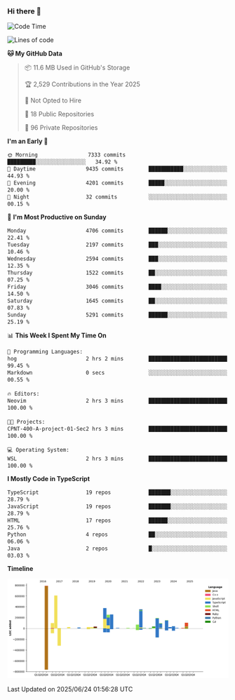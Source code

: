 ### Hi there 👋

<!--
**Clumsy-Coder/Clumsy-Coder** is a ✨ _special_ ✨ repository because its `README.md` (this file) appears on your GitHub profile.

Here are some ideas to get you started:

- 🔭 I’m currently working on ...
- 🌱 I’m currently learning ...
- 👯 I’m looking to collaborate on ...
- 🤔 I’m looking for help with ...
- 💬 Ask me about ...
- 📫 How to reach me: ...
- 😄 Pronouns: ...
- ⚡ Fun fact: ...
-->

<!-- anmol098/waka-readme-stats -->
<!--START_SECTION:waka-->
![Code Time](http://img.shields.io/badge/Code%20Time-1%2C275%20hrs%2020%20mins-blue)

![Lines of code](https://img.shields.io/badge/From%20Hello%20World%20I%27ve%20Written-3.6%20million%20lines%20of%20code-blue)

**🐱 My GitHub Data** 

> 📦 11.6 MB Used in GitHub's Storage 
 > 
> 🏆 2,529 Contributions in the Year 2025
 > 
> 🚫 Not Opted to Hire
 > 
> 📜 18 Public Repositories 
 > 
> 🔑 96 Private Repositories 
 > 
**I'm an Early 🐤** 

```text
🌞 Morning                7333 commits        █████████░░░░░░░░░░░░░░░░   34.92 % 
🌆 Daytime                9435 commits        ███████████░░░░░░░░░░░░░░   44.93 % 
🌃 Evening                4201 commits        █████░░░░░░░░░░░░░░░░░░░░   20.00 % 
🌙 Night                  32 commits          ░░░░░░░░░░░░░░░░░░░░░░░░░   00.15 % 
```
📅 **I'm Most Productive on Sunday** 

```text
Monday                   4706 commits        ██████░░░░░░░░░░░░░░░░░░░   22.41 % 
Tuesday                  2197 commits        ███░░░░░░░░░░░░░░░░░░░░░░   10.46 % 
Wednesday                2594 commits        ███░░░░░░░░░░░░░░░░░░░░░░   12.35 % 
Thursday                 1522 commits        ██░░░░░░░░░░░░░░░░░░░░░░░   07.25 % 
Friday                   3046 commits        ████░░░░░░░░░░░░░░░░░░░░░   14.50 % 
Saturday                 1645 commits        ██░░░░░░░░░░░░░░░░░░░░░░░   07.83 % 
Sunday                   5291 commits        ██████░░░░░░░░░░░░░░░░░░░   25.19 % 
```


📊 **This Week I Spent My Time On** 

```text
💬 Programming Languages: 
hog                      2 hrs 2 mins        █████████████████████████   99.45 % 
Markdown                 0 secs              ░░░░░░░░░░░░░░░░░░░░░░░░░   00.55 % 

🔥 Editors: 
Neovim                   2 hrs 3 mins        █████████████████████████   100.00 % 

🐱‍💻 Projects: 
CPNT-400-A-project-01-Sec2 hrs 3 mins        █████████████████████████   100.00 % 

💻 Operating System: 
WSL                      2 hrs 3 mins        █████████████████████████   100.00 % 
```

**I Mostly Code in TypeScript** 

```text
TypeScript               19 repos            ███████░░░░░░░░░░░░░░░░░░   28.79 % 
JavaScript               19 repos            ███████░░░░░░░░░░░░░░░░░░   28.79 % 
HTML                     17 repos            ██████░░░░░░░░░░░░░░░░░░░   25.76 % 
Python                   4 repos             ██░░░░░░░░░░░░░░░░░░░░░░░   06.06 % 
Java                     2 repos             █░░░░░░░░░░░░░░░░░░░░░░░░   03.03 % 
```



**Timeline**

![Lines of Code chart](https://raw.githubusercontent.com/Clumsy-Coder/Clumsy-Coder/main/assets/bar_graph.png)


 Last Updated on 2025/06/24 01:56:28 UTC
<!--END_SECTION:waka-->
